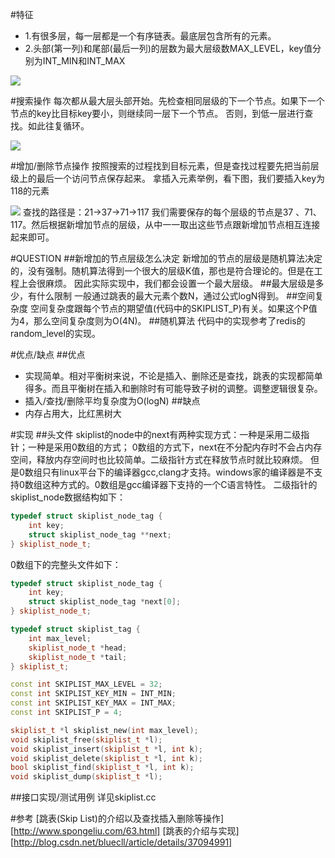 #特征
+ 1.有很多层，每一层都是一个有序链表。最底层包含所有的元素。
+ 2.头部(第一列)和尾部(最后一列)的层数为最大层级数MAX_LEVEL，key值分别为INT_MIN和INT_MAX

![](http://dl.iteye.com/upload/attachment/565664/f4c149bd-d8ea-39ff-813f-93d809c90966.jpg)

#搜索操作
每次都从最大层头部开始。先检查相同层级的下一个节点。如果下一个节点的key比目标key要小，则继续同一层下一个节点。
否则，到低一层进行查找。如此往复循环。

![](http://dl.iteye.com/upload/attachment/565682/ec9fd643-f85c-3072-8634-60cfc88ab334.jpg)

#增加/删除节点操作
按照搜索的过程找到目标元素，但是查找过程要先把当前层级上的最后一个访问节点保存起来。
拿插入元素举例，看下图，我们要插入key为118的元素

![](http://dl.iteye.com/upload/attachment/565682/ec9fd643-f85c-3072-8634-60cfc88ab334.jpg)
查找的路径是：21->37->71->117
我们需要保存的每个层级的节点是37 、71、117。然后根据新增加节点的层级，从中一一取出这些节点跟新增加节点相互连接起来即可。


#QUESTION
##新增加的节点层级怎么决定
  新增加的节点的层级是随机算法决定的，没有强制。随机算法得到一个很大的层级K值，那也是符合理论的。但是在工程上会很麻烦。
  因此实际实现中，我们都会设置一个最大层级。
##最大层级是多少，有什么限制
  一般通过跳表的最大元素个数N，通过公式logN得到。
##空间复杂度
空间复杂度跟每个节点的期望值(代码中的SKIPLIST_P)有关。如果这个P值为4，那么空间复杂度则为O(4N)。
##随机算法
代码中的实现参考了redis的random_level的实现。

#优点/缺点
##优点
+ 实现简单。相对平衡树来说，不论是插入、删除还是查找，跳表的实现都简单得多。而且平衡树在插入和删除时有可能导致子树的调整。调整逻辑很复杂。
+ 插入/查找/删除平均复杂度为O(logN)
##缺点
+ 内存占用大，比红黑树大


#实现
##头文件
skiplist的node中的next有两种实现方式：一种是采用二级指针；一种是采用0数组的方式；
0数组的方式下，next在不分配内存时不会占内存空间，释放内存空间时也比较简单。二级指针方式在释放节点时就比较麻烦。
但是0数组只有linux平台下的编译器gcc,clang才支持。windows家的编译器是不支持0数组这种方式的。0数组是gcc编译器下支持的一个C语言特性。
二级指针的skiplist_node数据结构如下：
```C++
typedef struct skiplist_node_tag {
	int key;
	struct skiplist_node_tag **next;
} skiplist_node_t;
```
0数组下的完整头文件如下：
```c++
typedef struct skiplist_node_tag {
	int key;
	struct skiplist_node_tag *next[0];
} skiplist_node_t;

typedef struct skiplist_tag {
	int max_level;
	skiplist_node_t *head;
	skiplist_node_t *tail;
} skiplist_t;

const int SKIPLIST_MAX_LEVEL = 32;
const int SKIPLIST_KEY_MIN = INT_MIN;
const int SKIPLIST_KEY_MAX = INT_MAX;
const int SKIPLIST_P = 4;

skiplist_t *l skiplist_new(int max_level);
void skiplist_free(skiplist_t *l);
void skiplist_insert(skiplist_t *l, int k);
void skiplist_delete(skiplist_t *l, int k);
bool skiplist_find(skiplist_t *l, int k);
void skiplist_dump(skiplist_t *l);
```
##接口实现/测试用例
详见skiplist.cc

#参考
[跳表(Skip List)的介绍以及查找插入删除等操作][http://www.spongeliu.com/63.html]
[跳表的介绍与实现][http://blog.csdn.net/bluecll/article/details/37094991]
